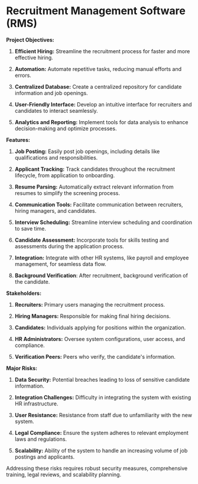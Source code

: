 # Recruitment Management Software (RMS)

**Project Objectives:**

1. **Efficient Hiring:** Streamline the recruitment process for faster and more effective hiring.

2. **Automation:** Automate repetitive tasks, reducing manual efforts and errors.

3. **Centralized Database:** Create a centralized repository for candidate information and job openings.

4. **User-Friendly Interface:** Develop an intuitive interface for recruiters and candidates to interact seamlessly.

5. **Analytics and Reporting:** Implement tools for data analysis to enhance decision-making and optimize processes.

**Features:**

1. **Job Posting:** Easily post job openings, including details like qualifications and responsibilities.

2. **Applicant Tracking:** Track candidates throughout the recruitment lifecycle, from application to onboarding.

3. **Resume Parsing:** Automatically extract relevant information from resumes to simplify the screening process.

4. **Communication Tools:** Facilitate communication between recruiters, hiring managers, and candidates.

5. **Interview Scheduling:** Streamline interview scheduling and coordination to save time.

6. **Candidate Assessment:** Incorporate tools for skills testing and assessments during the application process.

7. **Integration:** Integrate with other HR systems, like payroll and employee management, for seamless data flow.

8. **Background Verification**: After recruitment, background verification of the candidate.

**Stakeholders:**

1. **Recruiters:** Primary users managing the recruitment process.

2. **Hiring Managers:** Responsible for making final hiring decisions.

3. **Candidates:** Individuals applying for positions within the organization.

4. **HR Administrators:** Oversee system configurations, user access, and compliance.

5. **Verification Peers:** Peers who verify, the candidate's information.

**Major Risks:**

1. **Data Security:** Potential breaches leading to loss of sensitive candidate information.

2. **Integration Challenges:** Difficulty in integrating the system with existing HR infrastructure.

3. **User Resistance:** Resistance from staff due to unfamiliarity with the new system.

4. **Legal Compliance:** Ensure the system adheres to relevant employment laws and regulations.

5. **Scalability:** Ability of the system to handle an increasing volume of job postings and applicants.

Addressing these risks requires robust security measures, comprehensive training, legal reviews, and scalability planning.
